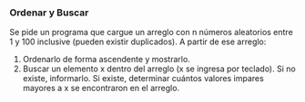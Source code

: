 ### Ordenar y Buscar
Se pide un programa que cargue un arreglo con n números aleatorios entre 1 y 100 inclusive (pueden existir duplicados). A partir de ese arreglo:

1. Ordenarlo de forma ascendente y mostrarlo.
2. Buscar un elemento x dentro del arreglo (x se ingresa por teclado). Si no existe, informarlo. Si existe, determinar cuántos valores impares mayores a x se encontraron en el arreglo.
